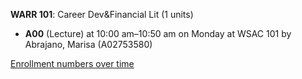 **WARR 101**: Career Dev&Financial Lit (1 units)

- **A00** (Lecture) at 10:00 am–10:50 am on Monday at WSAC 101 by Abrajano, Marisa (A02753580)

[Enrollment numbers over time](./WARR101.tsv)

